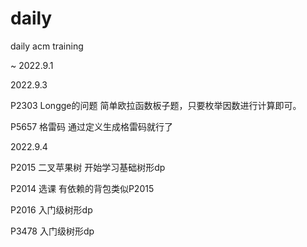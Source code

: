 # daily
daily acm training

~
2022.9.1

2022.9.3 

P2303 Longge的问题
简单欧拉函数板子题，只要枚举因数进行计算即可。

P5657 格雷码
通过定义生成格雷码就行了

2022.9.4

P2015 二叉苹果树
开始学习基础树形dp

P2014 选课
有依赖的背包类似P2015

P2016
入门级树形dp

P3478
入门级树形dp
